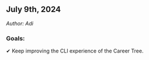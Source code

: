 ## July 9th, 2024
<em>Author: Adi</em>

### Goals:
✔ Keep improving the CLI experience of the Career Tree.
